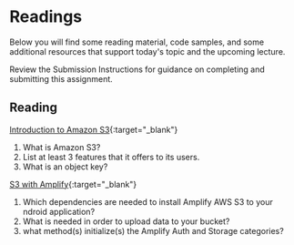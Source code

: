 # Readings

Below you will find some reading material, code samples, and some additional resources that support today's topic and the upcoming lecture.

Review the Submission Instructions for guidance on completing and submitting this assignment.

## Reading

[Introduction to Amazon S3](https://docs.aws.amazon.com/AmazonS3/latest/dev/Introduction.html){:target="_blank"}

1. What is Amazon S3?
2. List at least 3 features that it offers to its users.
3. What is an object key?

[S3 with Amplify](https://docs.amplify.aws/lib/storage/getting-started/q/platform/android/){:target="_blank"}

1. Which dependencies are needed to install Amplify AWS S3 to your ndroid application?
2. What is needed in order to upload data to your bucket?
3. what method(s) initialize(s) the Amplify Auth and Storage categories?

